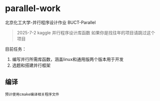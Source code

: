 # parallel-work
北京化工大学-并行程序设计作业 BUCT-Parallel

> 2025-7-2 kaggle 并行程序设计库函数 如果你是找往年的项目请跳过这个项目

目前任务：
1. 编写并行所需库函数，涵盖linux和通用版两个版本用于开发
2. 选题和搭建并行框架

## 编译
    预计使用cmake编译相关程序文件